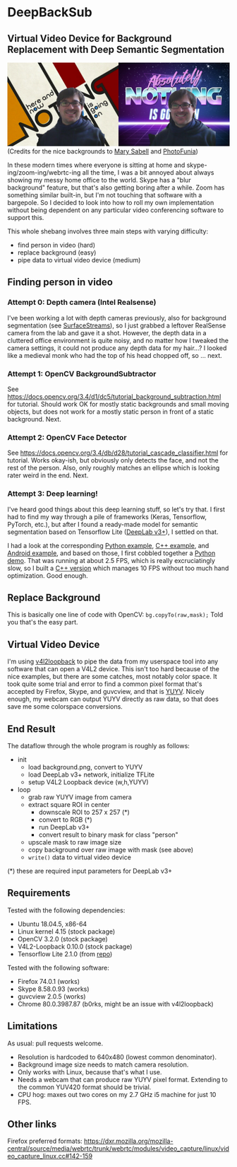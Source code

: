 # DeepBackSub

## Virtual Video Device for Background Replacement with Deep Semantic Segmentation

![Screenshots with my stupid grinning face](screenshot.jpg)
(Credits for the nice backgrounds to [Mary Sabell](https://dribbble.com/shots/4686178-Bauhaus-Poster) and [PhotoFunia](https://photofunia.com/effects/retro-wave))

In these modern times where everyone is sitting at home and skype-ing/zoom-ing/webrtc-ing all the time, I was a bit annoyed about always showing my messy home office to the world. Skype has a "blur background" feature, but that's also getting boring after a while. Zoom has something similar built-in, but I'm not touching that software with a bargepole. So I decided to look into how to roll my own implementation without being dependent on any particular video conferencing software to support this.

This whole shebang involves three main steps with varying difficulty:
  - find person in video (hard)
  - replace background (easy)
  - pipe data to virtual video device (medium)

## Finding person in video

### Attempt 0: Depth camera (Intel Realsense)

I've been working a lot with depth cameras previously, also for background segmentation (see [SurfaceStreams](https://github.com/floe/surface-streams)), so I just grabbed a leftover RealSense camera from the lab and gave it a shot. However, the depth data in a cluttered office environment is quite noisy, and no matter how I tweaked the camera settings, it could not produce any depth data for my hair...? I looked like a medieval monk who had the top of his head chopped off, so ... next.

### Attempt 1: OpenCV BackgroundSubtractor

See https://docs.opencv.org/3.4/d1/dc5/tutorial_background_subtraction.html for tutorial.
Should work OK for mostly static backgrounds and small moving objects, but does not work for a mostly static person in front of a static background. Next.

### Attempt 2: OpenCV Face Detector

See https://docs.opencv.org/3.4/db/d28/tutorial_cascade_classifier.html for tutorial.
Works okay-ish, but obviously only detects the face, and not the rest of the person. Also, only roughly matches an ellipse which is looking rater weird in the end. Next.

### Attempt 3: Deep learning!

I've heard good things about this deep learning stuff, so let's try that. I first had to find my way through a pile of frameworks (Keras, Tensorflow, PyTorch, etc.), but after I found a ready-made model for semantic segmentation based on Tensorflow Lite ([DeepLab v3+](https://tfhub.dev/tensorflow/lite-model/deeplabv3/1/default/1)), I settled on that.

I had a look at the corresponding [Python example](https://github.com/tensorflow/tensorflow/blob/master/tensorflow/lite/examples/python/label_image.py), [C++ example](https://github.com/tensorflow/tensorflow/tree/master/tensorflow/lite/examples/label_image), and [Android example](https://github.com/tensorflow/examples/tree/master/lite/examples/image_segmentation/android), and based on those, I first cobbled together a [Python demo](https://github.com/floe/deepbacksub/blob/master/deepseg.py). That was running at about 2.5 FPS, which is really excruciatingly slow, so I built a [C++ version](https://github.com/floe/deepbacksub/blob/master/deepseg.cc) which manages 10 FPS without too much hand optimization. Good enough.

## Replace Background

This is basically one line of code with OpenCV: `bg.copyTo(raw,mask);` Told you that's the easy part.

## Virtual Video Device

I'm using [v4l2loopback](https://github.com/umlaeute/v4l2loopback) to pipe the data from my userspace tool into any software that can open a V4L2 device. This isn't too hard because of the nice examples, but there are some catches, most notably color space. It took quite some trial and error to find a common pixel format that's accepted by Firefox, Skype, and guvcview, and that is [YUYV](https://www.linuxtv.org/downloads/v4l-dvb-apis-old/V4L2-PIX-FMT-YUYV.html). Nicely enough, my webcam can output YUYV directly as raw data, so that does save me some colorspace conversions.

## End Result

The dataflow through the whole program is roughly as follows:

  - init
    - load background.png, convert to YUYV
    - load DeepLab v3+ network, initialize TFLite
    - setup V4L2 Loopback device (w,h,YUYV)
  - loop
    - grab raw YUYV image from camera
    - extract square ROI in center
      - downscale ROI to 257 x 257 (*)
      - convert to RGB (*)
      - run DeepLab v3+
      - convert result to binary mask for class "person"
    - upscale mask to raw image size
    - copy background over raw image with mask (see above)
    - `write()` data to virtual video device

(*) these are required input parameters for DeepLab v3+

## Requirements

Tested with the following dependencies:
  - Ubuntu 18.04.5, x86-64
  - Linux kernel 4.15 (stock package)
  - OpenCV 3.2.0 (stock package)
  - V4L2-Loopback 0.10.0 (stock package)
  - Tensorflow Lite 2.1.0 (from [repo](https://github.com/tensorflow/tensorflow/tree/v2.1.0/tensorflow/lite))
  
Tested with the following software:
  - Firefox 74.0.1 (works)
  - Skype 8.58.0.93 (works)
  - guvcview 2.0.5 (works)
  - Chrome 80.0.3987.87 (b0rks, might be an issue with v4l2loopback)
  
## Limitations

As usual: pull requests welcome.
  - Resolution is hardcoded to 640x480 (lowest common denominator).
  - Background image size needs to match camera resolution.
  - Only works with Linux, because that's what I use.
  - Needs a webcam that can produce raw YUYV pixel format. Extending to the common YUV420 format should be trivial.
  - CPU hog: maxes out two cores on my 2.7 GHz i5 machine for just 10 FPS.
  
## Other links

Firefox preferred formats: https://dxr.mozilla.org/mozilla-central/source/media/webrtc/trunk/webrtc/modules/video_capture/linux/video_capture_linux.cc#142-159
